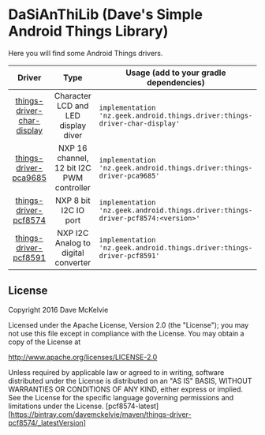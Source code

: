 # DaSiAnThiLib (Dave's Simple Android Things Library)

Here you will find some Android Things drivers.

<!-- DRIVER_LIST_START -->
Driver | Type | Usage (add to your gradle dependencies) | Note
:---:|:---:| --- | ---
[things-driver-char-display](display) | Character LCD and LED display diver | `implementation 'nz.geek.android.things.driver:things-driver-char-display'` | [changelog](display/CHANGELOG.md)
[things-driver-pca9685](pca9685) | NXP 16 channel, 12 bit I2C PWM controller | `implementation 'nz.geek.android.things.driver:things-driver-pca9685'` | [changelog](pca9685/CHANGELOG.md)
[things-driver-pcf8574](pcf8574) | NXP 8 bit I2C IO port | `implementation 'nz.geek.android.things.driver:things-driver-pcf8574:<version>'` |  [sample]() [changelog](pcf8574/CHANGELOG.md)
[things-driver-pcf8591](pcf8591) | NXP I2C Analog to digital converter | `implementation 'nz.geek.android.things.driver:things-driver-pcf8591'` | [changelog](pcf8591/CHANGELOG.md)
<!-- DRIVER_LIST_END -->

## License

Copyright 2016  Dave McKelvie

Licensed under the Apache License, Version 2.0 (the "License");
you may not use this file except in compliance with the License.
You may obtain a copy of the License at

http://www.apache.org/licenses/LICENSE-2.0

Unless required by applicable law or agreed to in writing, software
distributed under the License is distributed on an "AS IS" BASIS,
WITHOUT WARRANTIES OR CONDITIONS OF ANY KIND, either express or implied.
See the License for the specific language governing permissions and
limitations under the License.
[pcf8574-latest][https://bintray.com/davemckelvie/maven/things-driver-pcf8574/_latestVersion]
